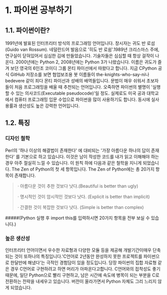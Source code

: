 # 1. 파이썬 공부하기


1.1. 파이썬이란?
------------------
 1991년에 발표된 인터프리터 방식의 프로그래밍 언어입니다.
창시자는 귀도 반 로섬(Guido van Rossum). 네덜란드어 발음으로 '히도 반 로쉼'.1989년 크리스마스 주에, 연구실이 닫혀있어서 심심한 김에 만들었습니다. 기술자들은 심심할 때 항상 걸작이 나온다. 2000년에는 Python 2, 2008년에는 Python 3가 나왔습니다.
이름은 귀도가 즐겨 보던 영국의 6인조 코미디 그룹 몬티 파이선에서 따왔다고 합니다. 지금 CPython 공식 GitHub 저장소를 보면 협업보조용 봇 이름들이 the-knights-who-say-ni나 bedevere 같이 죄다 몬티 파이선과 성배의 배역들입니다. 
문법이 매우 쉬워서 초보자들이 처음 프로그래밍을 배울 때 추천되는 언어입니다. 오죽하면 파이썬의 별명이 '실행할 수 있는 의사코드(Executable pseudocode)'일 정도. 실제로도 미국 공과 대학교에서 컴퓨터 프로그래밍 입문 수업으로 파이썬을 많이 사용하기도 합니다. 동시에 실사용률과 생산성도 높은 강력한 언어입니다.

## 1.2. 특징

### 디자인 철학
 Perl의 '하나 이상의 해결법이 존재한다' 에 대비되는 '가장 아름다운 하나의 답이 존재한다' 를 기본으로 하고 있습니다. 이것은 남이 작성한 코드를 내가 읽고 이해해야 하는 경우 아주 절실히 느낄 수 있습니다. 이 원칙 하에 다음과 같은 철학을 지니게 되었습니다. The Zen of Python의 첫 세 항목입니다. The Zen of Python에는 총 20가지 항목이 존재합니다.
> · 아름다운 것이 추한 것보다 낫다.(Beautiful is better than ugly)
>
> · 명시적인 것이 암시적인 것보다 낫다. (Explicit is better than implicit)
>
> · 간결한 것이 복잡한 것보다 낫다. (Simple is better than complex)
							
#####(Python 실행 후 import this를 입력하시면 20가지 항목을 전부 보실 수 있습니다.) 

### 높은 생산성
 인터프리터 언어이면서 우수한 자료형과 다양한 모듈 등을 제공해 개발기간이매우 단축되는 것이 또하나의 특징입니다.'C언어로 2년동안 완성하지 못한 프로젝트를 파이썬으로 한달만에 해냈다'는 극적인 경험담이 있을 정도입니다. 당장 파이썬의 집합 자료형 같은 경우 C언어로 구현하려고 하면 머리가 아파온다고합니다. C언어와의 접착성도 좋기 때문에, 일단 Python으로 빨리 구현하고, 남은 시간에 속도에 병목이 되는 부분을 C로 전환하는 전략을 내세우고 있습니다. 버전이 올라가면서 Python 자체도 그리 느리지 않게 되었습니다.

